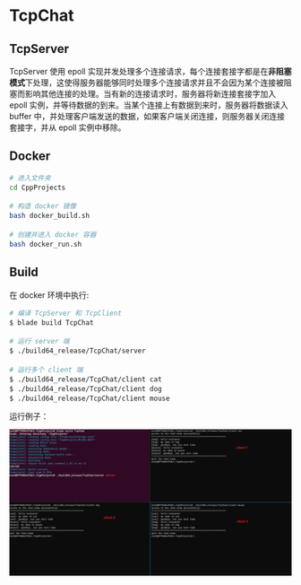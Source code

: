 # TcpChat

## TcpServer

TcpServer 使用 epoll 实现并发处理多个连接请求，每个连接套接字都是在**非阻塞模式**下处理，这使得服务器能够同时处理多个连接请求并且不会因为某个连接被阻塞而影响其他连接的处理。当有新的连接请求时，服务器将新连接套接字加入 epoll 实例，并等待数据的到来。当某个连接上有数据到来时，服务器将数据读入 buffer 中，并处理客户端发送的数据，如果客户端关闭连接，则服务器关闭连接套接字，并从 epoll 实例中移除。

## Docker

```bash
# 进入文件夹
cd CppProjects

# 构造 docker 镜像
bash docker_build.sh

# 创建并进入 docker 容器
bash docker_run.sh
```

## Build

在 docker 环境中执行:

```bash
# 编译 TcpServer 和 TcpClient
$ blade build TcpChat

# 运行 server 端
$ ./build64_release/TcpChat/server

# 运行多个 client 端
$ ./build64_release/TcpChat/client cat
$ ./build64_release/TcpChat/client dog
$ ./build64_release/TcpChat/client mouse
```

运行例子：

![example](./image/tcp_chat_example.png)
